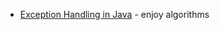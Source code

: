 * [Exception Handling in Java](https://www.enjoyalgorithms.com/blog/exception-handling-java) - enjoy algorithms
